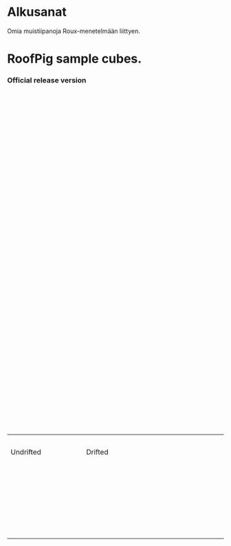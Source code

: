 # Alkusanat
Omia muistiipanoja Roux-menetelmään liittyen.

<style>
.rp160 { width: 160px; height: 180px; }
.rp170 { width: 170px; height: 203px; }
.rp250 { width: 250px; height: 299px; }
.rp440 { width: 440px; height: 499px; }
.left { float: left; }
</style>

<script>
    ROOFPIG_CONF_P1 = "colors=cube:white|hover=1.8";
    ROOFPIG_CONF_F4 = "solved=UR-|colors=F:b B:g U:r D:o R:w L:y c:#666|colored=U UL-";
    ROOFPIG_CONF_F5 = "solved=U- |colors=F:b B:g U:r D:o R:w L:y";
</script>

<h1>RoofPig sample cubes.</h1>
<h3>Official release version</h3>

<body>
<div class="roofpig rp250 left" data-config="base=P1|solved=UFR*|tweaks=XxX:UFR BBB:UBR|flags=showalg|alg=D'+D> R>+R' D R' D' R2|algdisplay=fancy2s Z"></div>
<div class="roofpig rp170 left" data-config="base=P1|flags=canvas showalg startsolved|alg=F L F U' R U F2 L2 U' L' B D' B' L2 U|pov=dbR"></div>
<div class="roofpig rp440 left" data-config="base=P1|hover=far|flags=showalg|alg=L2 D U2 B2 L B> U'+U> F U' F U' F' L> U>> U' F2 UZ R2 U F R' F' R F' R2 F R' F R F' R2 F D R2 D' R' D R D' R' D R' D' R2|algdisplay=fancy2s 2p"></div>

<div>
  <table>
    <tr>
      <td>
        <div class="roofpig rp160" data-config="pov=Ufr| solved=f| colored=R*/c L*/c| alg= |tweaks=X:Uf x:Dl RF:DL| hover=far ">Undrifted</div>
      </td>
      <td>
        <div class="roofpig rp160" data-config="pov=Ufr| solved=f| colored=R*/c L*/c| alg=y |tweaks=X:Uf x:Dl RF:DL| hover=far ">Drifted</div>
      </td>
      <td>
        <div style="height:235px; width: 190px;" class="roofpig" data-config="alg=M M' x y2 z' E E' S S' M E S M E S|flags=showalg"></div>
      </td>
      <td>
        <div class="roofpig rp160" data-config="hover=none|speed=200|alg=L2 D U2 B2 L B> U'+U> F U' F U' F' L> U2 U' F2 UZ R2 U F R' F' R F' R2 F R' F R F' R2 F D R2 D' R' D R D' R' D R' D' R2"></div>
      </td>
      <td><div style="height:125px; width: 100px;" class="roofpig" data-config="base=F4|setupmoves=R' U R U|alg=R' U R U' R U2 R U2 R2"></div></td>
    </tr>
  </table>
</div>

<script src="jquery-3.1.1.min.js"></script>
<script src="roofpig_and_three.min.js"></script>
